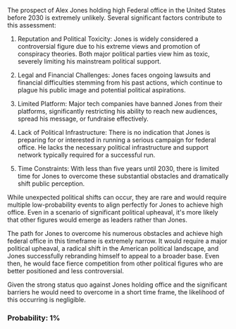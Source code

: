 The prospect of Alex Jones holding high Federal office in the United States before 2030 is extremely unlikely. Several significant factors contribute to this assessment:

1. Reputation and Political Toxicity: Jones is widely considered a controversial figure due to his extreme views and promotion of conspiracy theories. Both major political parties view him as toxic, severely limiting his mainstream political support.

2. Legal and Financial Challenges: Jones faces ongoing lawsuits and financial difficulties stemming from his past actions, which continue to plague his public image and potential political aspirations.

3. Limited Platform: Major tech companies have banned Jones from their platforms, significantly restricting his ability to reach new audiences, spread his message, or fundraise effectively.

4. Lack of Political Infrastructure: There is no indication that Jones is preparing for or interested in running a serious campaign for federal office. He lacks the necessary political infrastructure and support network typically required for a successful run.

5. Time Constraints: With less than five years until 2030, there is limited time for Jones to overcome these substantial obstacles and dramatically shift public perception.

While unexpected political shifts can occur, they are rare and would require multiple low-probability events to align perfectly for Jones to achieve high office. Even in a scenario of significant political upheaval, it's more likely that other figures would emerge as leaders rather than Jones.

The path for Jones to overcome his numerous obstacles and achieve high federal office in this timeframe is extremely narrow. It would require a major political upheaval, a radical shift in the American political landscape, and Jones successfully rebranding himself to appeal to a broader base. Even then, he would face fierce competition from other political figures who are better positioned and less controversial.

Given the strong status quo against Jones holding office and the significant barriers he would need to overcome in a short time frame, the likelihood of this occurring is negligible.

### Probability: 1%